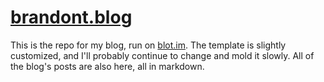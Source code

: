 # [brandont.blog](https://brandont.blog)

This is the repo for my blog, run on [blot.im](https://blot.im). The template is slightly customized, and I'll probably continue to change and mold it slowly. All of the blog's posts are also here, all in markdown. 
